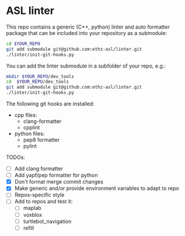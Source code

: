 # ASL linter

This repo contains a generic (C++, python) linter and auto formatter package that can be included into your repository as a submodule:
```bash
cd $YOUR_REPO
git add submodule git@github.com:ethz-asl/linter.git
./linter/init-git-hooks.py
```

You can add the linter submodule in a subfolder of your repo, e.g.:
```bash
mkdir $YOUR_REPO/dev_tools
cd  $YOUR_REPO/dev_tools
git add submodule git@github.com:ethz-asl/linter.git
./linter/init-git-hooks.py
```

The following git hooks are installed:
 * cpp files:
   * clang-formatter
   * cpplint
 * python files:
   * pep8 formatter
   * pylint

TODOs:
 - [ ] Add clang formatter
 - [ ] Add yapf/pep formatter for python
 - [x] Don't format merge commit changes
 - [x] Make generic and/or provide environment variables to adapt to repo
 - [ ] Repos-specific style
 - [ ] Add to repos and test it:
   - [ ] maplab
   - [ ] voxblox
   - [ ] turtlebot_navigation
   - [ ] refill

